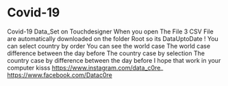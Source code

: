 # Covid-19
Covid-19 Data_Set on Touchdesigner When you open The File 3 CSV File are automatically downloaded on the folder Root so its DataUptoDate ! You can select country by order You can see the world case The world case difference between the day before The country case by selection The country case by difference between the day before I hope that work in your computer kisss https://www.instagram.com/data_c0re_ https://www.facebook.com/Datac0re
